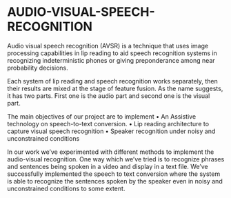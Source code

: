 # AUDIO-VISUAL-SPEECH-RECOGNITION
Audio visual speech recognition (AVSR) is a technique that uses image processing capabilities in lip reading to aid speech recognition systems in recognizing indeterministic phones or giving preponderance among near probability decisions.

Each system of lip reading and speech recognition works separately, then their results are mixed at the stage of feature fusion. As the name suggests, it has two parts. First one is the audio part and second one is the visual part.

The main objectives of our project are to implement
•	An Assistive technology on speech-to-text conversion.
•	Lip reading architecture to capture visual speech recognition 
•	Speaker recognition under noisy and unconstrained conditions

In our work we’ve experimented with different methods to implement the audio-visual recognition. 
One way which we’ve tried is to recognize phrases and sentences being spoken in a video and display in a text file. 
We’ve successfully implemented the speech to text conversion where the system is able to recognize the sentences spoken by the speaker even in noisy and unconstrained conditions to some extent.
